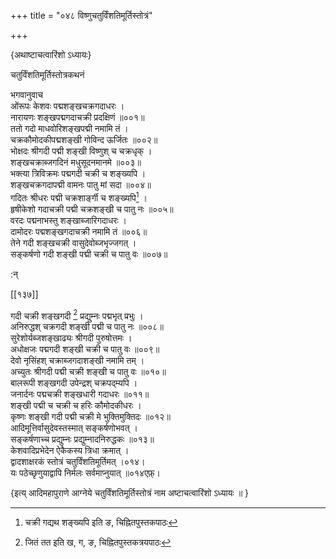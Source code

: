 +++
title = "०४८ विष्णुचतुर्विंशतिमूर्तिस्तोत्रं"

+++

\{अथाष्टाचत्वारिंशो ऽध्यायः\}

चतुर्विंशतिमूर्तिस्तोत्रकथनं  
    
भगवानुवाच  
ओंरूपः केशवः पद्मशङ्खचक्रगदाधरः   ।  
नारायणः शङ्खपद्मगदाचक्री प्रदक्षिणं   ॥००१॥  
ततो गदो माधवोरिशङ्खपद्मी नमामि तं ।  
चक्रकौमोदकीपद्मशङ्खी गोविन्द ऊर्जितः ॥००२॥  
भोक्षदः श्रीगदी पद्मी शङ्खी विष्णुश् च चक्रधृक्   ।  
शङ्खचक्राब्जगदिनं मधुसूदनमानमे ॥००३॥  
भक्त्या त्रिविक्रमः पद्मगदी चक्री च शङ्ख्यपि ।  
शङ्खचक्रगदापद्मी वामनः पातु मां सदा   ॥००४॥  
गदितः श्रीधरः पद्मी चक्रशार्ङ्गी च शङ्ख्यपि[^२]   ।  
हृषीकेशो गदाचक्री पद्मी चक्रशङ्खी च पातु नः   ॥००५॥  
वरदः पद्मनाभस्तु शङ्खाब्जारिगदाधरः ।  
दामोदरः पद्मशङ्खगदाचक्री नमामि तं ॥००६॥  
तेने गदी शङ्खचक्री वासुदेवोब्जभृज्जगत् ।  
सङ्कर्षणो गदी शङ्खी पद्मी चक्री च पातु वः   ॥००७॥  
    
:न्  
    
[^१]: जितं तत इति ख, ग, ङ, चिह्नितपुस्तकत्रयपाठः  
    
[^२]: चक्री गद्यथ शङ्ख्यपि इति ङ, चिह्नितपुस्तकपाठः  

[[१३७]]
    
गदी चक्री शङ्खगदी [^१] प्रद्युम्नः पद्मभृत् प्रभुः   ।  
अनिरुद्धश् चक्रगदी शङ्खी पद्मी च पातु नः   ॥००८॥  
सुरेशोर्यब्जशङ्खाढ्यः श्रीगदी पुरुषोत्तमः   ।  
अधोक्षजः पद्मगदी शङ्खी चक्री च पातु वः   ॥००९॥  
देवो नृसिंहश् चक्राब्जगदाशङ्खी नमामि तम्   ।  
अच्युतः श्रीगदी पद्मी चक्री शङ्खी च पातु वः   ॥०१०॥  
बालरूपी शङ्खगदी उपेन्द्रश् चक्रपद्म्यपि ।  
जनार्दनः पद्मचक्री शङ्खधारी गदाधरः   ॥०११॥  
शङ्खी पद्मी च चक्री च हरिः कौमोदकीधरः   ।  
कृष्णः शङ्खी गदी पद्मी चक्री मे भुक्तिमुक्तिदः   ॥०१२॥  
आदिमूत्तिर्वासुदेवस्तस्मात् सङ्कर्षणोभवत् ।  
सङ्कर्षणाच्च प्रद्युम्नः प्रद्युम्नादनिरुद्धकः   ॥०१३॥  
केशवादिप्रभेदेन ऐकैकस्य त्रिधा क्रमात् ।  
द्वादशाक्षरकं स्तोत्रं चतुर्विंशतिमूर्तिमत् ।०१४।  
यः पठेच्छृणुयाद्वापि निर्मलः सर्वमाप्नुयात्   ॥०१४एफ़्।  
    
\{इत्य् आदिमहापुराणे आग्नेये चतुर्विंशतिमूर्तिस्तोत्रं नाम अष्टाचत्वारिंशो ऽध्यायः ॥  }
    